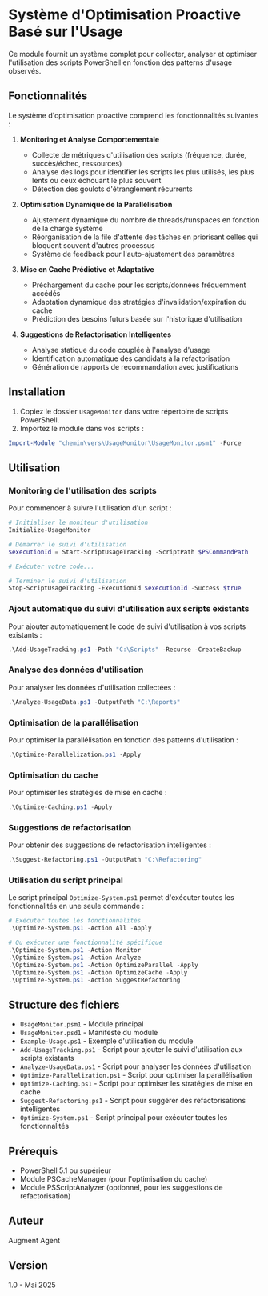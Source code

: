 # Système d'Optimisation Proactive Basé sur l'Usage

Ce module fournit un système complet pour collecter, analyser et optimiser l'utilisation des scripts PowerShell en fonction des patterns d'usage observés.

## Fonctionnalités

Le système d'optimisation proactive comprend les fonctionnalités suivantes :

1. **Monitoring et Analyse Comportementale**
   - Collecte de métriques d'utilisation des scripts (fréquence, durée, succès/échec, ressources)
   - Analyse des logs pour identifier les scripts les plus utilisés, les plus lents ou ceux échouant le plus souvent
   - Détection des goulots d'étranglement récurrents

2. **Optimisation Dynamique de la Parallélisation**
   - Ajustement dynamique du nombre de threads/runspaces en fonction de la charge système
   - Réorganisation de la file d'attente des tâches en priorisant celles qui bloquent souvent d'autres processus
   - Système de feedback pour l'auto-ajustement des paramètres

3. **Mise en Cache Prédictive et Adaptative**
   - Préchargement du cache pour les scripts/données fréquemment accédés
   - Adaptation dynamique des stratégies d'invalidation/expiration du cache
   - Prédiction des besoins futurs basée sur l'historique d'utilisation

4. **Suggestions de Refactorisation Intelligentes**
   - Analyse statique du code couplée à l'analyse d'usage
   - Identification automatique des candidats à la refactorisation
   - Génération de rapports de recommandation avec justifications

## Installation

1. Copiez le dossier `UsageMonitor` dans votre répertoire de scripts PowerShell.
2. Importez le module dans vos scripts :

```powershell
Import-Module "chemin\vers\UsageMonitor\UsageMonitor.psm1" -Force
```

## Utilisation

### Monitoring de l'utilisation des scripts

Pour commencer à suivre l'utilisation d'un script :

```powershell
# Initialiser le moniteur d'utilisation
Initialize-UsageMonitor

# Démarrer le suivi d'utilisation
$executionId = Start-ScriptUsageTracking -ScriptPath $PSCommandPath

# Exécuter votre code...

# Terminer le suivi d'utilisation
Stop-ScriptUsageTracking -ExecutionId $executionId -Success $true
```

### Ajout automatique du suivi d'utilisation aux scripts existants

Pour ajouter automatiquement le code de suivi d'utilisation à vos scripts existants :

```powershell
.\Add-UsageTracking.ps1 -Path "C:\Scripts" -Recurse -CreateBackup
```

### Analyse des données d'utilisation

Pour analyser les données d'utilisation collectées :

```powershell
.\Analyze-UsageData.ps1 -OutputPath "C:\Reports"
```

### Optimisation de la parallélisation

Pour optimiser la parallélisation en fonction des patterns d'utilisation :

```powershell
.\Optimize-Parallelization.ps1 -Apply
```

### Optimisation du cache

Pour optimiser les stratégies de mise en cache :

```powershell
.\Optimize-Caching.ps1 -Apply
```

### Suggestions de refactorisation

Pour obtenir des suggestions de refactorisation intelligentes :

```powershell
.\Suggest-Refactoring.ps1 -OutputPath "C:\Refactoring"
```

### Utilisation du script principal

Le script principal `Optimize-System.ps1` permet d'exécuter toutes les fonctionnalités en une seule commande :

```powershell
# Exécuter toutes les fonctionnalités
.\Optimize-System.ps1 -Action All -Apply

# Ou exécuter une fonctionnalité spécifique
.\Optimize-System.ps1 -Action Monitor
.\Optimize-System.ps1 -Action Analyze
.\Optimize-System.ps1 -Action OptimizeParallel -Apply
.\Optimize-System.ps1 -Action OptimizeCache -Apply
.\Optimize-System.ps1 -Action SuggestRefactoring
```

## Structure des fichiers

- `UsageMonitor.psm1` - Module principal
- `UsageMonitor.psd1` - Manifeste du module
- `Example-Usage.ps1` - Exemple d'utilisation du module
- `Add-UsageTracking.ps1` - Script pour ajouter le suivi d'utilisation aux scripts existants
- `Analyze-UsageData.ps1` - Script pour analyser les données d'utilisation
- `Optimize-Parallelization.ps1` - Script pour optimiser la parallélisation
- `Optimize-Caching.ps1` - Script pour optimiser les stratégies de mise en cache
- `Suggest-Refactoring.ps1` - Script pour suggérer des refactorisations intelligentes
- `Optimize-System.ps1` - Script principal pour exécuter toutes les fonctionnalités

## Prérequis

- PowerShell 5.1 ou supérieur
- Module PSCacheManager (pour l'optimisation du cache)
- Module PSScriptAnalyzer (optionnel, pour les suggestions de refactorisation)

## Auteur

Augment Agent

## Version

1.0 - Mai 2025
